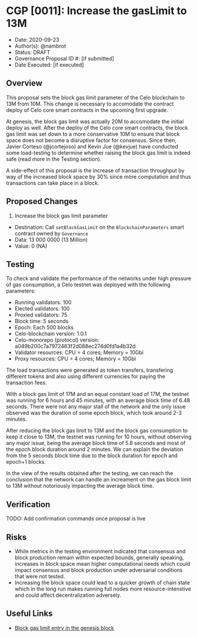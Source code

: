 # CGP [0011]: Increase the gasLimit to 13M

- Date: 2020-09-23
- Author(s): @nambrot
- Status: DRAFT
- Governance Proposal ID #: [if submitted]
- Date Executed: [if executed]

## Overview

This proposal sets the block gas limit parameter of the Celo blockchain to 13M from 10M. This change is necessary to accomodate the contract deploy of Celo core smart contracts in the upcoming first upgrade.

At genesis, the block gas limit was actually 20M to accomodate the initial deploy as well. After the deploy of the Celo core smart contracts, the block gas limit was set down to a more conservative 10M to ensure that block space does not become a disruptive factor for consensus. Since then, Javier Corteso (@jcortejoso) and Kevin Jue (@kevjue) have conducted some load-testing to determine whether raising the block gas limit is indeed safe (read more in the Testing section).

A side-effect of this proposal is the increase of transaction throughput by way of the increased block space by 30% since more computation and thus transactions can take place in a block.

## Proposed Changes

1. Increase the block gas limit parameter
  - Destination: Call `setBlockGasLimit` on the `BlockchainParameters` smart contract owned by `Governance`
  - Data: 13 000 0000 (13 Million)
  - Value: 0 (NA)

## Testing

To check and validate the performance of the networks under high pressure of gas consumption, a Celo testnet was deployed with the following parameters:

- Running validators: 100
- Elected validators: 100
- Proxied validators: 75
- Block time: 5 seconds
- Epoch: Each 500 blocks
- Celo-blockchain version: 1.0.1
- Celo-monorepo (protocol) version: a049b200c7a7972463f2d088ec274d0fd1a4b32d
- Validator resources: CPU = 4 cores; Memory = 10Gbi
- Proxy resources: CPU = 4 cores; Memory = 10Gbi

The load transactions were generated as token transfers, transfering different tokens and also using different currencies for paying the transaction fees.

With a block gas limit of 17M and an equal constant load of 17M, the testnet was running for 6 hours and 45 minutes, with an average block time of 6.48 seconds. There were not any major stall of the network and the only issue observed was the duration of some epoch block, which took around 2-3 minutes.

After reducing the block gas limit to 13M and the block gas consumption to keep it close to 13M, the testnet was running for 10 hours, without observing any major issue, being the average block time of 5.6 seconds and most of the epoch block duration around 2 minutes. We can explain the deviation from the 5 seconds block time due to the block duration for epoch and epoch+1 blocks.

In the view of the results obtained after the testing, we can reach the conclusion that the network can handle an increament on the gas block limit to 13M without notoriously impacting the average block time.

## Verification

TODO: Add confirmation commands once proposal is live

## Risks

- While metrics in the testing environment indicated that consensus and block production remain within expected bounds, generally speaking, increases in block space mean higher computational needs which could impact consensus and block production under adversarial conditions that were not tested.
- Increasing the block space could lead to a quicker growth of chain state which in the long run makes running full nodes more resource-intenstive and could affect decentralization adversely.

## Useful Links

* [Block gas limit entry in the genesis block](https://github.com/celo-org/celo-monorepo/blob/master/packages/celotool/genesis_rc1.json#L23)
